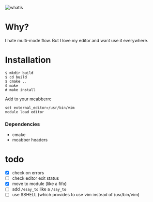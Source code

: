 ![whatis](https://cloud.githubusercontent.com/assets/8445924/5816105/8c3dc4f4-a0be-11e4-9fde-b98277db3f03.gif)

# Why?
I hate multi-mode flow. But I love my editor and want use it
everywhere.

# Installation
```
$ mkdir build
$ cd build
$ cmake ..
$ make
# make install
```

Add to your mcabberrc
```
set external_editor=/usr/bin/vim
module load editor
```

### Dependencies
- cmake
- mcabber headers

# todo
- [x] check on errors
- [ ] check editor exit status
- [x] move to module (like a fifo)
- [ ] add `/esay_to` like a `/say_to`
- [ ] use $SHELL (which provides to use vim instead of /usr/bin/vim)
